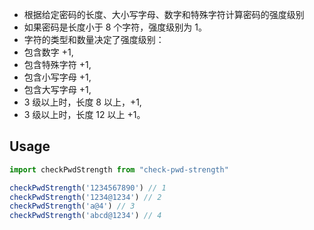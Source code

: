 -   根据给定密码的长度、大小写字母、数字和特殊字符计算密码的强度级别
-   如果密码是长度小于 8 个字符，强度级别为 1。
-   字符的类型和数量决定了强度级别：
-   包含数字 +1,
-   包含特殊字符 +1,
-   包含小写字母 +1,
-   包含大写字母 +1,
-   3 级以上时，长度 8 以上，+1,
-   3 级以上时，长度 12 以上 +1。

## Usage

```javascript
import checkPwdStrength from "check-pwd-strength"

checkPwdStrength('1234567890') // 1
checkPwdStrength('1234@1234') // 2
checkPwdStrength('a@4') // 3
checkPwdStrength('abcd@1234') // 4
```
